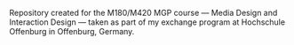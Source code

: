 Repository created for the M180/M420 MGP course — Media Design and Interaction Design — taken as part of my exchange program at Hochschule Offenburg in Offenburg, Germany.
